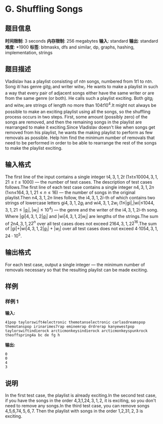 # G. Shuffling Songs

## 题目信息

**时间限制**: 3 seconds
**内存限制**: 256 megabytes
**输入**: standard
**输出**: standard
**难度**: *1900
**标签**: bitmasks, dfs and similar, dp, graphs, hashing, implementation, strings

## 题目描述

Vladislav has a playlist consisting of n$t$$n$ songs, numbered from 1$t$$1$ to n$t$$n$. Song i$t$$i$ has genre gi$t$$g_i$ and writer wi$t$$w_i$. He wants to make a playlist in such a way that every pair of adjacent songs either have the same writer or are from the same genre (or both). He calls such a playlist exciting. Both gi$t$$g_i$ and wi$t$$w_i$ are strings of length no more than 104$t$$10^4$.It might not always be possible to make an exciting playlist using all the songs, so the shuffling process occurs in two steps. First, some amount (possibly zero) of the songs are removed, and then the remaining songs in the playlist are rearranged to make it exciting.Since Vladislav doesn't like when songs get removed from his playlist, he wants the making playlist to perform as few removals as possible. Help him find the minimum number of removals that need to be performed in order to be able to rearrange the rest of the songs to make the playlist exciting.

## 输入格式

The first line of the input contains a single integer t$4, 3, 1, 2$$t$ (1≤t≤1000$4, 3, 1, 2$$1 \le t \le 1000$) — the number of test cases. The description of test cases follows.The first line of each test case contains a single integer n$4, 3, 1, 2$$n$ (1≤n≤16$4, 3, 1, 2$$1 \le n \le 16$) — the number of songs in the original playlist.Then n$4, 3, 1, 2$$n$ lines follow, the i$4, 3, 1, 2$$i$-th of which contains two strings of lowercase letters gi$4, 3, 1, 2$$g_i$ and wi$4, 3, 1, 2$$w_i$ (1≤|gi|,|wi|≤104$4, 3, 1, 2$$1 \leq |g_i|, |w_i| \leq 10^4$) — the genre and the writer of the i$4, 3, 1, 2$$i$-th song. Where |gi|$4, 3, 1, 2$$|g_i|$ and |wi|$4, 3, 1, 2$$|w_i|$ are lengths of the strings.The sum of 2n$4, 3, 1, 2$$2^n$ over all test cases does not exceed 216$4, 3, 1, 2$$2^{16}$.The sum of |gi|+|wi|$4, 3, 1, 2$$|g_i| + |w_i|$ over all test cases does not exceed 4⋅105$4, 3, 1, 2$$4 \cdot 10^5$.

## 输出格式

For each test case, output a single integer — the minimum number of removals necessary so that the resulting playlist can be made exciting.

## 样例

### 样例 1

**输入:**
```
41pop taylorswift4electronic themotanselectronic carlasdreamspop themotanspop irinarimes7rap eminemrap drdrerap kanyewestpop taylorswiftindierock arcticmonkeysindierock arcticmonkeyspunkrock theoffspring4a bc de fg h
```

**输出:**
```
0
0
4
3
```

## 说明

In the first test case, the playlist is already exciting.In the second test case, if you have the songs in the order 4,3,1,2$4, 3, 1, 2$, it is exciting, so you don't need to remove any songs.In the third test case, you can remove songs 4,5,6,7$4, 5, 6, 7$. Then the playlist with songs in the order 1,2,3$1, 2, 3$ is exciting.
